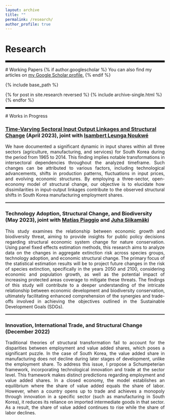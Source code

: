 ```yaml
---
layout: archive
title: ""
permalink: /research/
author_profile: true
---
```


# Research

<hr style="border-top: 5px solid #000;">
# Working Papers
{% if author.googlescholar %}
  You can also find my articles on <u><a href="{{author.googlescholar}}">my Google Scholar profile</a>.</u>
{% endif %}

{% include base_path %}

{% for post in site.research reversed %}
  {% include archive-single.html %}
{% endfor %}

<!-- [Financial Development, Globalization, and Industrialization]()
Abstract: 
<p align="justify"> 
  The present study develops a theoretical model to analyze the dynamics of industrialization and deindustrialization in developing countries and their integration with earlier industrialized economies. The findings suggest that financial development plays a crucial role in both accelerating industrialization and facilitating deindustrialization. Moreover, the model reveals that when developing countries integrate with economies in deindustrialization, the technological frontier in the manufacturing sector becomes relatively further ahead compared to the services sector. This discrepancy in technological proximity between sectors influences the differential productivity growth rates, driving an early shift towards the services sector. These findings contribute to a deeper understanding of premature deindustrialization in developing countries in a globalized world, while highlighting the roles of financial development and sectoral proximity to the technological frontier. 
  </p> -->
  
<hr style="border-top: 4px solid #000;">
# Works in Progress 

### [Time-Varying Sectoral Input Output Linkages and Structural Change](/sectoral-linkages-details/) (April 2023),  joint with [Isambert Leunga Noukwé](https://sites.google.com/view/isambertleunga/home)
<!-- ##### Abstract: --> 
<p align="justify">   We have documented a significant dynamic in input shares within all three sectors (agriculture, manufacturing, and services) for South Korea during the period from 1965 to 2014. This finding implies notable transformations in intersectoral dependencies throughout the analyzed timeframe. Such changes can be attributed to various factors, including technological advancements, shifts in production patterns, fluctuations in input prices, and evolving economic structures. By employing a three-sector, open-economy model of structural change, our objective is to elucidate how dissimilarities in input-output linkages contribute to the observed structural shifts in South Korea manufacturing employment shares. </p>
<hr style="border-top: 2px solid #8c8b8b; width:100%;">

### Technology Adoption, Structural Change, and Biodiversity (May 2023), joint with [Matías Piaggio](https://sites.google.com/view/matias-piaggio/home) and [Juha Siikamäki](https://scholar.google.com/citations?user=5MvX8VQAAAAJ&hl=en)
<!-- ##### Abstract: -->  
<p align="justify">  This study examines the relationship between economic growth and biodiversity threat, aiming to provide insights for public policy decisions regarding structural economic system change for nature conservation. Using panel fixed effects estimation methods, this research aims to analyze data on the changes in aggregate extinction risk across species groups, technology adoption, and economic structural change.
The primary focus of the statistical estimation results will be to project future changes in the risk of species extinction, specifically in the years 2050 and 2100, considering economic and population growth, as well as the potential impact of increasing protected areas coverage to mitigate these threats. The findings of this study will contribute to a deeper understanding of the intricate relationship between economic development and biodiversity conservation, ultimately facilitating enhanced comprehension of the synergies and trade-offs involved in achieving the objectives outlined in the Sustainable Development Goals (SDGs).</p>
<hr style="border-top: 2px solid #8c8b8b; width:100%;">

### Innovation, International Trade, and Structural Change (December 2022)
<p align="justify">
Traditional theories of structural transformation fail to account for the disparities between employment and value added shares, which poses a significant puzzle. In the case of South Korea, the value added share in manufacturing does not decline during later stages of development, unlike the employment share. To address this issue, I propose a Schumpeterian framework, incorporating technological innovation and trade at the sector level. This framework makes distinct predictions regarding employment and value added shares. In a closed economy, the model establishes an equilibrium where the share of value added equals the share of labor. However, when a country opens up to trade and achieves a monopoly through innovation in a specific sector (such as manufacturing in South Korea), it reduces its reliance on imported intermediate goods in that sector. As a result, the share of value added continues to rise while the share of labor declines.  </p>

<!--
#### The volatility of stock returns and technological innovation (Sept. 2019)
<p align="justify"> This paper develops an Schumpeterian endogenous general equilibrium model of stock asset pricing, linking R&D performance in diverse industries to asset returns. The model incorporates uncertainty related to innovation shocks aiming to explore the implications of R&D policies on asset price dynamics. By considering risk-averse agents and varying R&D investments, the paper demonstrates that R&D amounts and asset risk premiums differ across industries based on productivity levels.  </p> -->

  

